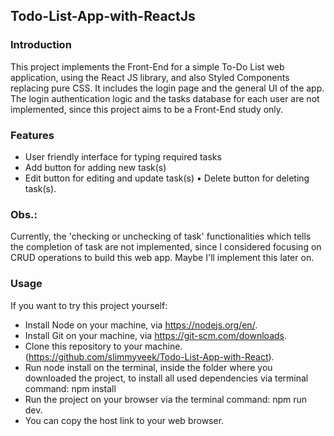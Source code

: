 ## Todo-List-App-with-ReactJs

### Introduction
This project implements the Front-End for a simple To-Do List web application, using the React JS library, and also Styled Components replacing pure CSS.
It includes the login page and the general UI of the app.
The login authentication logic and the tasks database for each user are not implemented, since this project aims to be a Front-End study only.
 
### Features
* User friendly interface for typing required tasks
* Add button for adding new task(s)
* Edit button for editing and update task(s)
• Delete button for deleting task(s).

### Obs.:
Currently, the 'checking or unchecking of task' functionalities which tells the completion of task are not implemented, since I considered focusing on CRUD operations to build this web app. Maybe I'll implement this later on.

### Usage
If you want to try this project yourself:

* Install Node on your machine, via https://nodejs.org/en/.
* Install Git on your machine, via https://git-scm.com/downloads.
* Clone this repository to your machine. (https://github.com/slimmyveek/Todo-List-App-with-React).
* Run node install on the terminal, inside the folder where you downloaded the project, to install all used dependencies via terminal command: npm install
* Run the project on your browser via the terminal command: npm run dev.
* You can copy the host link to your web browser.

